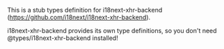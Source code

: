 This is a stub types definition for i18next-xhr-backend (https://github.com/i18next/i18next-xhr-backend).

i18next-xhr-backend provides its own type definitions, so you don't need @types/i18next-xhr-backend installed!